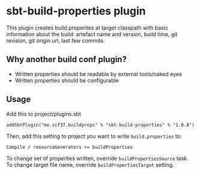 # sbt-build-properties plugin
This plugin creates build.properites at target classpath with basic information about the build: artefact name and version, build time, git revision, git origin url, last few commits.

## Why another build conf plugin?
- Written properties should be readable by external tools/naked eyes
- Written properties should be configurable

## Usage

Add this to project/plugins.sbt
```
addSbtPlugin("me.scf37.buildprops" % "sbt-build-properties" % "1.0.8")
```

Then, add this setting to project you want to write `build.properties` to:
```
Compile / resourceGenerators += buildProperties
```

To change set of properties written, override `buildPropertiesSource` task. To change target file name, override `buildPropertiesTarget` setting.

